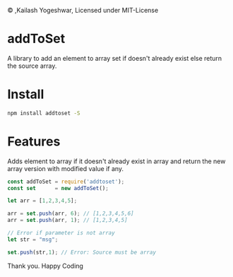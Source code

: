 &copy; ,Kailash Yogeshwar, Licensed under MIT-License

# addToSet
A library to add an element to array set if doesn't already exist else return the source array. 

# Install
```bash
npm install addtoset -S
```

# Features

Adds element to array if it doesn't already exist in array and return the new array version with modified value if any.

``` javascript
const addToSet = require('addtoset');
const set      = new addToSet();

let arr = [1,2,3,4,5];

arr = set.push(arr, 6); // [1,2,3,4,5,6]
arr = set.push(arr, 1); // [1,2,3,4,5]

// Error if parameter is not array
let str = "msg";

set.push(str,1); // Error: Source must be array 
```

Thank you. Happy Coding